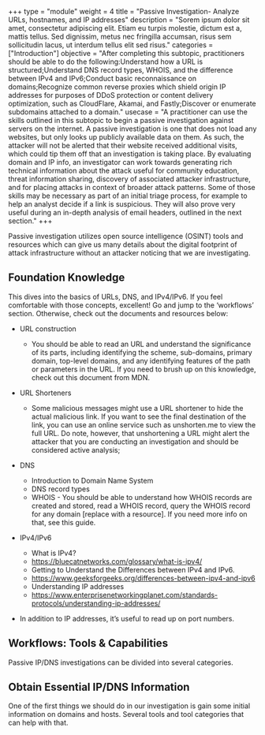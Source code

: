 +++
type = "module"
weight = 4
title = "Passive Investigation- Analyze URLs, hostnames, and IP addresses"
description = "Sorem ipsum dolor sit amet, consectetur adipiscing elit. Etiam eu turpis molestie, dictum est a, mattis tellus. Sed dignissim, metus nec fringilla accumsan, risus sem sollicitudin lacus, ut interdum tellus elit sed risus."
categories = ["Introduction"]
objective = "After completing this subtopic, practitioners should be able to do the following:Understand how a URL is structured;Understand DNS record types, WHOIS, and the difference between IPv4 and IPv6;Conduct basic reconnaissance on domains;Recognize common reverse proxies which shield origin IP addresses for purposes of DDoS protection or content delivery optimization, such as CloudFlare, Akamai, and Fastly;Discover or enumerate subdomains attached to a domain."
usecase = "A practitioner can use the skills outlined in this subtopic to begin a passive investigation against servers on the internet. A passive investigation is one that does not load any websites, but only looks up publicly available data on them. As such, the attacker will not be alerted that their website received additional visits, which could tip them off that an investigation is taking place.  By evaluating domain and IP info, an investigator can work towards generating rich technical information about the attack useful for community education, threat information sharing, discovery of associated attacker infrastructure, and for placing attacks in context of broader attack patterns. Some of those skills may be necessary as part of an initial triage process, for example to help an analyst decide if a link is suspicious. They will also prove very useful during an in-depth analysis of email headers, outlined in the next section."
+++

Passive investigation utilizes open source intelligence (OSINT) tools and resources which can give us many details about the digital footprint of attack infrastructure without an attacker noticing that we are investigating. 

## Foundation Knowledge 

This  dives into the basics of URLs, DNS, and IPv4/IPv6. If you feel comfortable with those concepts, excellent! Go and jump to the ‘workflows’ section. Otherwise, check out the documents and resources below:

- URL construction 

    - You should be able to read an URL and understand the significance of its parts, including identifying the scheme, sub-domains, primary domain, top-level domains, and any identifying features of the path or parameters in the URL. If you need to brush up on this knowledge, check out this document from MDN.

- URL Shorteners
    - Some malicious messages might use a URL shortener to hide the actual malicious link. If you want to see the final destination of the link, you can use an online service such as unshorten.me to view the full URL. Do note, however, that unshortening a URL might alert the attacker that you are conducting an investigation and should be considered active analysis;

- DNS 
    - Introduction to Domain Name System 
    - DNS record types 
    - WHOIS - You should be able to understand how WHOIS records are created and stored, read a WHOIS record, query the WHOIS record for any domain [replace with a resource]. If you need more info on that, see this guide.

- IPv4/IPv6 
    - What is IPv4?
    - https://bluecatnetworks.com/glossary/what-is-ipv4/
    - Getting to Understand the Differences between IPv4 and IPv6.
    - https://www.geeksforgeeks.org/differences-between-ipv4-and-ipv6
    - Understanding IP addresses
    - https://www.enterprisenetworkingplanet.com/standards-protocols/understanding-ip-addresses/ 

- In addition to IP addresses, it’s useful to read up on port numbers.

## Workflows: Tools & Capabilities

Passive IP/DNS investigations can be divided into several categories.

## Obtain Essential IP/DNS Information

One of the first things we should do in our investigation is gain some initial information on domains and hosts. Several tools and tool categories that can help with that.